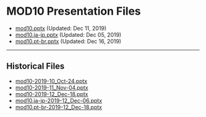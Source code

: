 <!--
This is a machine generated file, and should not be edited, as it will be overwritten with future updates.
-->

# MOD10 Presentation Files

- [mod10.pptx](https://globaleventcdn.blob.core.windows.net/assets/mod/mod10/mod10.pptx) (Updated: Dec 11, 2019)
- [mod10.ja-jp.pptx](https://globaleventcdn.blob.core.windows.net/assets/mod/mod10/mod10.ja-jp.pptx) (Updated: Dec 05, 2019)
- [mod10.pt-br.pptx](https://globaleventcdn.blob.core.windows.net/assets/mod/mod10/mod10.pt-br.pptx) (Updated: Dec 16, 2019)
---
## Historical Files
- [mod10-2019-10_Oct-24.pptx](https://globaleventcdn.blob.core.windows.net/assets/mod/mod10/mod10-2019-10_Oct-24.pptx)
- [mod10-2019-11_Nov-04.pptx](https://globaleventcdn.blob.core.windows.net/assets/mod/mod10/mod10-2019-11_Nov-04.pptx)
- [mod10-2019-12_Dec-18.pptx](https://globaleventcdn.blob.core.windows.net/assets/mod/mod10/mod10-2019-12_Dec-18.pptx)
- [mod10.ja-jp-2019-12_Dec-06.pptx](https://globaleventcdn.blob.core.windows.net/assets/mod/mod10/mod10.ja-jp-2019-12_Dec-06.pptx)
- [mod10.pt-br-2019-12_Dec-18.pptx](https://globaleventcdn.blob.core.windows.net/assets/mod/mod10/mod10.pt-br-2019-12_Dec-18.pptx)


